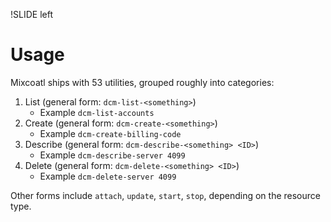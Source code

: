 !SLIDE left

# Usage

Mixcoatl ships with 53 utilities, grouped roughly into categories:

1. List (general form: `dcm-list-<something>`)
   * Example `dcm-list-accounts`
2. Create (general form: `dcm-create-<something>`)
   * Example `dcm-create-billing-code`
3. Describe (general form: `dcm-describe-<something> <ID>`)
   * Example `dcm-describe-server 4099`
4. Delete (general form: `dcm-delete-<something> <ID>`)
   * Example `dcm-delete-server 4099`

Other forms include `attach`, `update`, `start`, `stop`, depending on the resource type.
